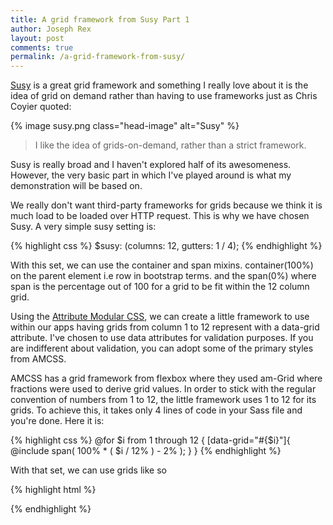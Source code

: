 ```yaml
---
title: A grid framework from Susy Part 1
author: Joseph Rex
layout: post
comments: true
permalink: /a-grid-framework-from-susy/
---
```

[Susy][1] is a great grid framework and something I really love about it is the idea of grid on demand rather than having to use frameworks just as Chris Coyier quoted:
<!--more-->
{% image susy.png class="head-image" alt="Susy" %}

> I like the idea of grids-on-demand, rather than a strict framework.

Susy is really broad and I haven't explored half of its awesomeness. However, the very basic part in which I've played around is what my demonstration will be based on.

We really don't want third-party frameworks for grids because we think it is much load to be loaded over HTTP request. This is why we have chosen Susy. A very simple susy setting is:

{% highlight css %}
$susy: (columns: 12, gutters: 1 / 4);
{% endhighlight %}

With this set, we can use the container and span mixins. container(100%) on the parent element i.e row in bootstrap terms. and the span(0%) where span is the percentage out of 100 for a grid to be fit within the 12 column grid.

Using the [Attribute Modular CSS][2], we can create a little framework to use within our apps having grids from column 1 to 12 represent with a data-grid attribute. I've chosen to use data attributes for validation purposes. If you are indifferent about validation, you can adopt some of the primary styles from AMCSS.

AMCSS has a grid framework from flexbox where they used am-Grid where fractions were used to derive grid values. In order to stick with the regular convention of numbers from 1 to 12, the little framework uses 1 to 12 for its grids. To achieve this, it takes only 4 lines of code in your Sass file and you're done. Here it is:

{% highlight css %}
@for $i from 1 through 12 {
    [data-grid="#{$i}"]{
        @include span( 100% * ( $i / 12% ) - 2% );
    }
}
{% endhighlight %}

With that set, we can use grids like so

{% highlight html %}
<div data-grid="12">
<div data-grid="6"><div data-grid="6">
<div data-grid="4"><div data-grid="4"><div data-grid="4">
{% endhighlight %}

[1]: http://susy.oddbird.net/
[2]: https://amcss.github.io/
